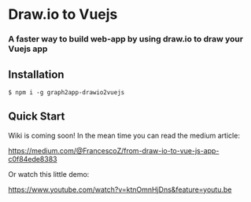 # Draw.io to Vuejs

### A faster way to build web-app by using draw.io to draw your Vuejs app

## Installation

```
$ npm i -g graph2app-drawio2vuejs
```

## Quick Start

Wiki is coming soon!
In the mean time you can read the medium article:

https://medium.com/@FrancescoZ/from-draw-io-to-vue-js-app-c0f84ede8383

Or watch this little demo:

https://www.youtube.com/watch?v=ktnOmnHjDns&feature=youtu.be
